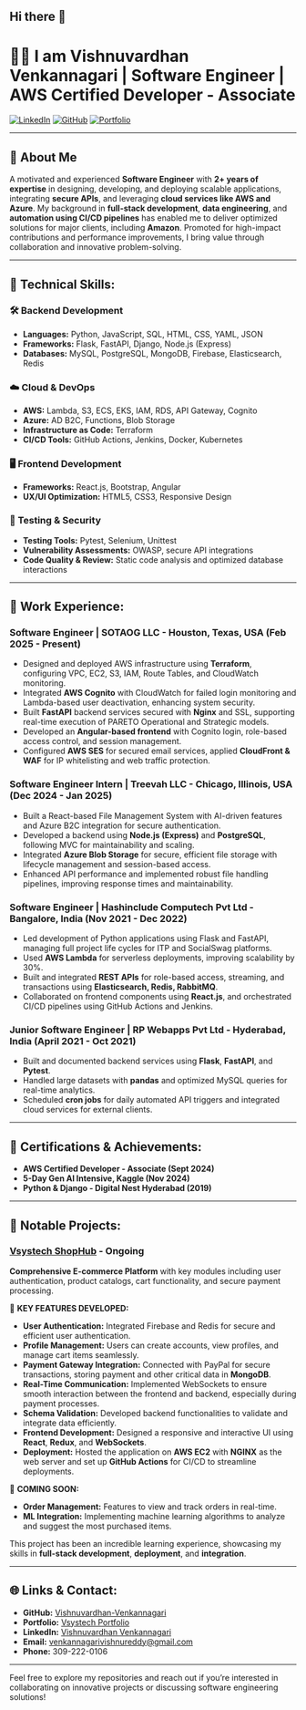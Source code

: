 ## Hi there 👋

# 👨‍💻 I am Vishnuvardhan Venkannagari | Software Engineer | AWS Certified Developer - Associate

[![LinkedIn](https://img.shields.io/badge/LinkedIn-blue)](https://www.linkedin.com/in/vishnuvardhan-venkannagari) [![GitHub](https://img.shields.io/badge/GitHub-black)](https://github.com/Vishnuvardhan-Venkannagari) [![Portfolio](https://img.shields.io/badge/Portfolio-green)](https://portfolio.vsystech.net/)  

---

## 💼 About Me
A motivated and experienced **Software Engineer** with **2+ years of expertise** in designing, developing, and deploying scalable applications, integrating **secure APIs**, and leveraging **cloud services like AWS and Azure**. My background in **full-stack development**, **data engineering**, and **automation using CI/CD pipelines** has enabled me to deliver optimized solutions for major clients, including **Amazon**. Promoted for high-impact contributions and performance improvements, I bring value through collaboration and innovative problem-solving.

---

## 🔧 Technical Skills:
### 🛠️ Backend Development
- **Languages:** Python, JavaScript, SQL, HTML, CSS, YAML, JSON  
- **Frameworks:** Flask, FastAPI, Django, Node.js (Express)  
- **Databases:** MySQL, PostgreSQL, MongoDB, Firebase, Elasticsearch, Redis  

### ☁️ Cloud & DevOps
- **AWS:** Lambda, S3, ECS, EKS, IAM, RDS, API Gateway, Cognito  
- **Azure:** AD B2C, Functions, Blob Storage  
- **Infrastructure as Code:** Terraform
- **CI/CD Tools:** GitHub Actions, Jenkins, Docker, Kubernetes  

### 🖥️ Frontend Development
- **Frameworks:** React.js, Bootstrap, Angular  
- **UX/UI Optimization:** HTML5, CSS3, Responsive Design  

### 🧪 Testing & Security
- **Testing Tools:** Pytest, Selenium, Unittest  
- **Vulnerability Assessments:** OWASP, secure API integrations  
- **Code Quality & Review:** Static code analysis and optimized database interactions
  
---
## 🏢 Work Experience:

### **Software Engineer** | SOTAOG LLC - Houston, Texas, USA (Feb 2025 - Present)  
- Designed and deployed AWS infrastructure using **Terraform**, configuring VPC, EC2, S3, IAM, Route Tables, and CloudWatch monitoring.
- Integrated **AWS Cognito** with CloudWatch for failed login monitoring and Lambda-based user deactivation, enhancing system security.
- Built **FastAPI** backend services secured with **Nginx** and SSL, supporting real-time execution of PARETO Operational and Strategic models.
- Developed an **Angular-based frontend** with Cognito login, role-based access control, and session management.
- Configured **AWS SES** for secured email services, applied **CloudFront & WAF** for IP whitelisting and web traffic protection.

### **Software Engineer Intern** | Treevah LLC - Chicago, Illinois, USA (Dec 2024 - Jan 2025)  
- Built a React-based File Management System with AI-driven features and Azure B2C integration for secure authentication.
- Developed a backend using **Node.js (Express)** and **PostgreSQL**, following MVC for maintainability and scaling.
- Integrated **Azure Blob Storage** for secure, efficient file storage with lifecycle management and session-based access.
- Enhanced API performance and implemented robust file handling pipelines, improving response times and maintainability.

### **Software Engineer** | Hashinclude Computech Pvt Ltd - Bangalore, India (Nov 2021 - Dec 2022)  
- Led development of Python applications using Flask and FastAPI, managing full project life cycles for ITP and SocialSwag platforms.
- Used **AWS Lambda** for serverless deployments, improving scalability by 30%.
- Built and integrated **REST APIs** for role-based access, streaming, and transactions using **Elasticsearch, Redis, RabbitMQ**.
- Collaborated on frontend components using **React.js**, and orchestrated CI/CD pipelines using GitHub Actions and Jenkins.

### **Junior Software Engineer** | RP Webapps Pvt Ltd - Hyderabad, India (April 2021 - Oct 2021)  
- Built and documented backend services using **Flask**, **FastAPI**, and **Pytest**.
- Handled large datasets with **pandas** and optimized MySQL queries for real-time analytics.
- Scheduled **cron jobs** for daily automated API triggers and integrated cloud services for external clients.

---

## 📜 Certifications & Achievements:
- **AWS Certified Developer - Associate (Sept 2024)**  
- **5-Day Gen AI Intensive, Kaggle (Nov 2024)**  
- **Python & Django - Digital Nest Hyderabad (2019)**  

---
## 🚀 Notable Projects:

### [Vsystech ShopHub](https://app.vsystech.net/) - Ongoing  
**Comprehensive E-commerce Platform** with key modules including user authentication, product catalogs, cart functionality, and secure payment processing.

🌟 **KEY FEATURES DEVELOPED:**
- **User Authentication:** Integrated Firebase and Redis for secure and efficient user authentication.  
- **Profile Management:** Users can create accounts, view profiles, and manage cart items seamlessly.  
- **Payment Gateway Integration:** Connected with PayPal for secure transactions, storing payment and other critical data in **MongoDB**.  
- **Real-Time Communication:** Implemented WebSockets to ensure smooth interaction between the frontend and backend, especially during payment processes.  
- **Schema Validation:** Developed backend functionalities to validate and integrate data efficiently.  
- **Frontend Development:** Designed a responsive and interactive UI using **React**, **Redux**, and **WebSockets**.  
- **Deployment:** Hosted the application on **AWS EC2** with **NGINX** as the web server and set up **GitHub Actions** for CI/CD to streamline deployments.

🚀 **COMING SOON:**
- **Order Management:** Features to view and track orders in real-time.  
- **ML Integration:** Implementing machine learning algorithms to analyze and suggest the most purchased items.  

This project has been an incredible learning experience, showcasing my skills in **full-stack development**, **deployment**, and **integration**.

---



## 🌐 Links & Contact:
- **GitHub:** [Vishnuvardhan-Venkannagari](https://github.com/Vishnuvardhan-Venkannagari)  
- **Portfolio:** [Vsystech Portfolio](https://portfolio.vsystech.net/)  
- **LinkedIn:** [Vishnuvardhan Venkannagari](https://www.linkedin.com/in/vishnuvardhan-venkannagari)  
- **Email:** venkannagarivishnureddy@gmail.com  
- **Phone:** 309-222-0106  

---

Feel free to explore my repositories and reach out if you’re interested in collaborating on innovative projects or discussing software engineering solutions!

